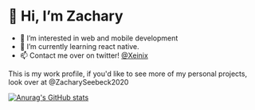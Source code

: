 # 👋 Hi, I’m Zachary

- 👀 I’m interested in web and mobile development
- 🌱 I’m currently learning react native.
- 📫 Contact me over on twitter! [@Xeinix](https://twitter.com/xeinix)

This is my work profile, if you'd like to see more of my personal projects, look over at @ZacharySeebeck2020


[![Anurag's GitHub stats](https://github-readme-stats.vercel.app/api?username=ZacharySeebeckWork&count_private=true&theme=dark)](https://github.com/anuraghazra/github-readme-stats)

